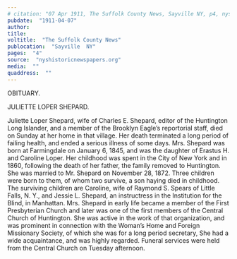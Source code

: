 ```yaml
---
# citation: "07 Apr 1911, The Suffolk County News, Sayville NY, p4, nyshistoricnewspapers.org."
pubdate:  "1911-04-07"
author: 
title: 
voltitle:  "The Suffolk County News"
publocation:  "Sayville  NY"
pages:  "4"
source:  "nyshistoricnewspapers.org"
media:  ""
quaddress:  ""
---
```

OBITUARY. 

JULIETTE LOPER SHEPARD. 

Juliette Loper Shepard, wife of Charles E. Shepard, editor of the Huntington Long Islander, and a member of the Brooklyn Eagle’s reportorial staff, died on Sunday at her home in that village. Her death terminated a long period of failing health, and ended a serious illness of some days. Mrs. Shepard was born at Farmingdale on January 6, 1845, and was the daughter of Erastus H. and Caroline Loper. Her childhood was spent in the City of New York and in 1860, following the death of her father, the family removed to Huntington. She was married to Mr. Shepard on November 28, 1872. Three children were born to them, of whom two survive, a son haying died in childhood. The surviving children are Caroline, wife of Raymond S. Spears of Little Falls, N. Y., and Jessie L. Shepard, an instructress in the Institution for the Blind, in Manhattan. Mrs. Shepard in early life became a member of the First Presbyterian Church and later was one of the first members of the Central Church of Huntington. She was active in the work of that organization, and was prominent in connection with the Woman’s Home and Foreign Missionary Society, of which she was for a long period secretary, She had a wide acquaintance, and was highly regarded. Funeral services were held from the Central Church on Tuesday afternoon.

